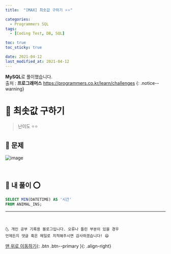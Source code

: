 ```yaml
---
title:  "[MAX] 최솟값 구하기 ⭐⭐" 

categories:
  - Programmers SQL
tags:
  - [Coding Test, DB, SQL]

toc: true
toc_sticky: true

date: 2021-04-12
last_modified_at: 2021-04-12
---
```

**MySQL**로 풀이했습니다.  
출처 : **프로그래머스** <https://programmers.co.kr/learn/challenges>
{: .notice--warning}

# 📌 최솟값 구하기

> 난이도 ⭐⭐

## 🚀 문제

![image](https://user-images.githubusercontent.com/42318591/114340167-e9ccac00-9b91-11eb-87f9-124b81119957.png)


<br>

## 🚀 내 풀이 ⭕

```sql
SELECT MIN(DATETIME) AS '시간'
FROM ANIMAL_INS;
```

***
<br>

    🌜 개인 공부 기록용 블로그입니다. 오류나 틀린 부분이 있을 경우 
    언제든지 댓글 혹은 메일로 지적해주시면 감사하겠습니다! 😄

[맨 위로 이동하기](#){: .btn .btn--primary }{: .align-right}